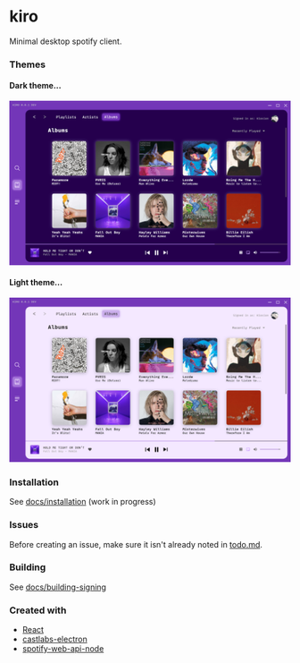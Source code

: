 # kiro
Minimal desktop spotify client.

### Themes

#### Dark theme...
<img src="ui-dark.jpg">

#### Light theme...
<img src="ui-light.jpg">

### Installation
See [docs/installation](docs/installation.md) (work in progress)

### Issues
Before creating an issue, make sure it isn't already noted in [todo.md](TODO.md).

### Building
See [docs/building-signing](docs/building-signing.md)

### Created with
- [React](https://github.com/facebook/react)
- [castlabs-electron](https://github.com/castlabs/electron-releases)
- [spotify-web-api-node](https://github.com/thelinmichael/spotify-web-api-node)
